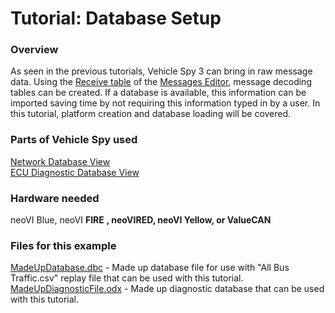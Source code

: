 # Tutorial: Database Setup

### Overview

As seen in the previous tutorials, Vehicle Spy 3 can bring in raw message data. Using the [Receive table](../../vehicle-spy-main-menus/main-menu-spy-networks/message-editor/messages-editor-receive-transmit-and-database-tables.md) of the [Messages Editor](../../vehicle-spy-main-menus/main-menu-spy-networks/message-editor/messages-editor-receive-transmit-and-database-tables.md), message decoding tables can be created. If a database is available, this information can be imported saving time by not requiring this information typed in by a user. In this tutorial, platform creation and database loading will be covered.

### Parts of Vehicle Spy used

[Network Database View](../../vehicle-spy-main-menus/main-menu-setup/network-databases.md)\
[ECU Diagnostic Database View](../../vehicle-spy-main-menus/main-menu-setup/ecus-view/)

### Hardware needed

neoVI Blue, neoVI **FIRE** **, neoVIRED, neoVI Yellow, or ValueCAN**

### Files for this example

[MadeUpDatabase.dbc](https://cdn.intrepidcs.net/support/VehicleSpy/MadeUpDatabase.dbc) - Made up database file for use with "All Bus Traffic.csv" replay file that can be used with this tutorial.\
[MadeUpDiagnosticFile.odx](https://cdn.intrepidcs.net/support/VehicleSpy/MadeUpDiagnosticFile.odx) - Made up diagnostic database that can be used with this tutorial.
